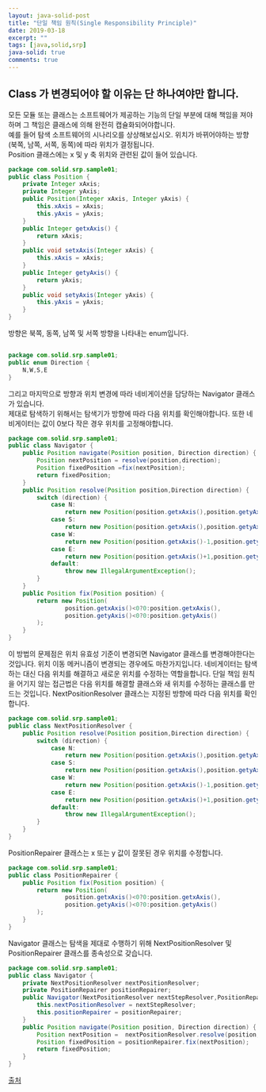 ```yaml
---
layout: java-solid-post
title: "단일 책임 원칙(Single Responsibility Principle)"
date: 2019-03-18
excerpt: ""
tags: [java,solid,srp]
java-solid: true
comments: true
---
```



## Class 가 변경되어야 할 이유는 단 하나여야만 합니다.  

모든 모듈 또는 클래스는 소프트웨어가 제공하는 기능의 단일 부분에 대해 책임을 져야하며
그 책임은 클래스에 의해 완전히 캡슐화되어야합니다.  
예를 들어 탐색 소프트웨어의 시나리오를 상상해보십시오.
위치가 바뀌어야하는 방향 (북쪽, 남쪽, 서쪽, 동쪽)에 따라 위치가 결정됩니다.  
Position 클래스에는 x 및 y 축 위치와 관련된 값이 들어 있습니다.  

~~~java
package com.solid.srp.sample01;
public class Position {
    private Integer xAxis;
    private Integer yAxis;
    public Position(Integer xAxis, Integer yAxis) {
        this.xAxis = xAxis;
        this.yAxis = yAxis;
    }
    public Integer getxAxis() {
        return xAxis;
    }
    public void setxAxis(Integer xAxis) {
        this.xAxis = xAxis;
    }
    public Integer getyAxis() {
        return yAxis;
    }
    public void setyAxis(Integer yAxis) {
        this.yAxis = yAxis;
    }
}
~~~

방향은 북쪽, 동쪽, 남쪽 및 서쪽 방향을 나타내는 enum입니다.  

~~~java

package com.solid.srp.sample01;
public enum Direction {
    N,W,S,E
}
~~~

그리고 마지막으로 방향과 위치 변경에 따라 네비게이션을 담당하는 Navigator 클래스가 있습니다.  
제대로 탐색하기 위해서는 탐색기가 방향에 따라 다음 위치를 확인해야합니다. 또한 네비게이터는 값이 0보다 작은 경우 위치를 고정해야합니다.

~~~java
package com.solid.srp.sample01;
public class Navigator {
    public Position navigate(Position position, Direction direction) {
        Position nextPosition = resolve(position,direction);
        Position fixedPosition =fix(nextPosition);
        return fixedPosition;
    }
    public Position resolve(Position position,Direction direction) {
        switch (direction) {
            case N:
                return new Position(position.getxAxis(),position.getyAxis()+1);
            case S:
                return new Position(position.getxAxis(),position.getyAxis()-1);
            case W:
                return new Position(position.getxAxis()-1,position.getyAxis());
            case E:
                return new Position(position.getxAxis()+1,position.getyAxis());
            default:
                throw new IllegalArgumentException();
        }
    }
    public Position fix(Position position) {
        return new Position(
                position.getxAxis()<0?0:position.getxAxis(),
                position.getyAxis()<0?0:position.getyAxis()
        );
    }
}
~~~

이 방법의 문제점은 위치 유효성 기준이 변경되면 Navigator 클래스를 변경해야한다는 것입니다.
위치 이동 메커니즘이 변경되는 경우에도 마찬가지입니다.
네비게이터는 탐색하는 대신 다음 위치를 해결하고 새로운 위치를 수정하는 역할을합니다.
단일 책임 원칙을 어기지 않는 접근법은 다음 위치를 해결할 클래스와 새 위치를 수정하는 클래스를 만드는 것입니다.
NextPositionResolver 클래스는 지정된 방향에 따라 다음 위치를 확인합니다.  

~~~java
package com.solid.srp.sample01;
public class NextPositionResolver {
    public Position resolve(Position position,Direction direction) {
        switch (direction) {
            case N:
                return new Position(position.getxAxis(),position.getyAxis()+1);
            case S:
                return new Position(position.getxAxis(),position.getyAxis()-1);
            case W:
                return new Position(position.getxAxis()-1,position.getyAxis());
            case E:
                return new Position(position.getxAxis()+1,position.getyAxis());
            default:
                throw new IllegalArgumentException();
        }
    }
}
~~~

PositionRepairer 클래스는 x 또는 y 값이 잘못된 경우 위치를 수정합니다.  

~~~java
package com.solid.srp.sample01;
public class PositionRepairer {
    public Position fix(Position position) {
        return new Position(
                position.getxAxis()<0?0:position.getxAxis(),
                position.getyAxis()<0?0:position.getyAxis()
        );
    }
}
~~~

Navigator 클래스는 탐색을 제대로 수행하기 위해 NextPositionResolver 및 PositionRepairer 클래스를 종속성으로 갖습니다.

~~~java
package com.solid.srp.sample01;
public class Navigator {
    private NextPositionResolver nextPositionResolver;
    private PositionRepairer positionRepairer;
    public Navigator(NextPositionResolver nextStepResolver,PositionRepairer positionRepairer) {
        this.nextPositionResolver = nextStepResolver;
        this.positionRepairer = positionRepairer;
    }
    public Position navigate(Position position, Direction direction) {
        Position nextPosition =  nextPositionResolver.resolve(position,direction);
        Position fixedPosition = positionRepairer.fix(nextPosition);
        return fixedPosition;
    }
}
~~~

[출처](https://dzone.com/articles/solid-principles-single-responsibility-principle)  
